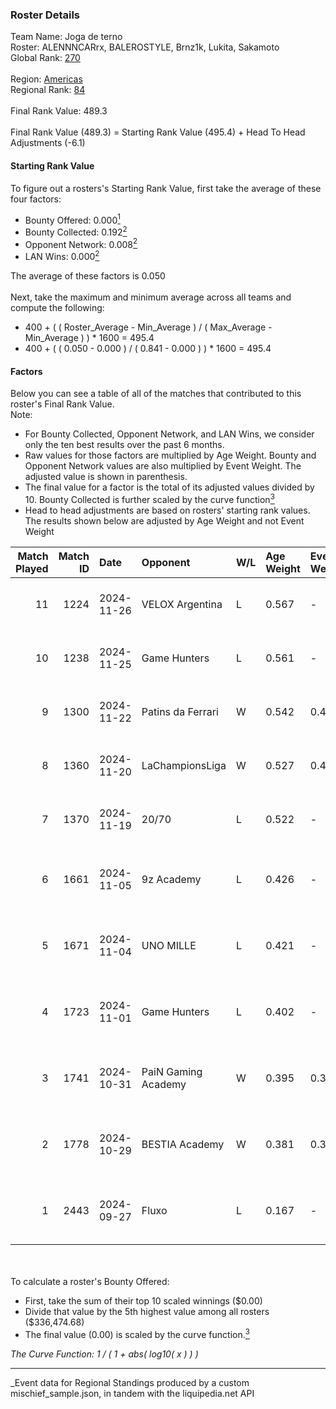 ### Roster Details<br />
Team Name: Joga de terno<br />
Roster: ALENNNCARrx, BALEROSTYLE, Brnz1k, Lukita, Sakamoto<br />
Global Rank: [270](../../standings_global_2025_03_01.md)<br />
<br />
Region: [Americas]( ../../standings_americas_2025_03_01.md)<br />
Regional Rank: [84]( ../../standings_americas_2025_03_01.md)<br />
<br />
Final Rank Value:  489.3<br />
<br />
Final Rank Value (489.3) = Starting Rank Value (495.4) + Head To Head Adjustments (-6.1)<br />

#### Starting Rank Value<br />
To figure out a rosters's Starting Rank Value, first take the average of these four factors:<br />
- Bounty Offered: 0.000[<sup>1</sup>](#table2)
- Bounty Collected: 0.192[<sup>2</sup>](#table1)
- Opponent Network: 0.008[<sup>2</sup>](#table1)
- LAN Wins: 0.000[<sup>2</sup>](#table1)

The average of these factors is 0.050<br />
<br />
Next, take the maximum and minimum average across all teams and compute the following:<br />
- 400 + ( ( Roster_Average - Min_Average ) / ( Max_Average - Min_Average ) ) * 1600 = 495.4
- 400 + ( ( 0.050 - 0.000 ) / ( 0.841 - 0.000 ) ) * 1600 = 495.4


#### Factors<br />
Below you can see a table of all of the matches that contributed to this roster's Final Rank Value.<br />
Note:<br />

- For Bounty Collected, Opponent Network, and LAN Wins, we consider only the ten best results over the past 6 months.
- Raw values for those factors are multiplied by Age Weight. Bounty and Opponent Network values are also multiplied by Event Weight. The adjusted value is shown in parenthesis.
- The final value for a factor is the total of its adjusted values divided by 10. Bounty Collected is further scaled by the curve function[<sup>3</sup>](#curveFunction)
- Head to head adjustments are based on rosters' starting rank values. The results shown below are adjusted by Age Weight and not Event Weight
<span id="table1"></span><br />


| Match Played | Match ID | Date       | Opponent            | W/L | Age Weight | Event Weight | Bounty Collected | Opponent Network | LAN Wins  | H2H Adj. | Roster                                             |
| -: | -: | :- | :- | :- | :- | :- | :- | :- | :- | -: | :- |
|           11 |     1224 | 2024-11-26 | VELOX Argentina     | L   | 0.567      | -            | -                | -                | -         |    -8.33 | ALENNNCARrx, BALEROSTYLE, Brnz1k, Lukita, Sakamoto |
|           10 |     1238 | 2024-11-25 | Game Hunters        | L   | 0.561      | -            | -                | -                | -         |    -8.75 | ALENNNCARrx, BALEROSTYLE, Brnz1k, Lukita, Sakamoto |
|            9 |     1300 | 2024-11-22 | Patins da Ferrari   | W   | 0.542      | 0.425        | 0.000 (0.000)    | 0.115 (0.026)    | 0 (0.000) |     8.66 | ALENNNCARrx, BALEROSTYLE, Brnz1k, Lukita, Sakamoto |
|            8 |     1360 | 2024-11-20 | LaChampionsLiga     | W   | 0.527      | 0.426        | 0.003 (0.001)    | 0.199 (0.045)    | 0 (0.000) |    11.21 | ALENNNCARrx, BALEROSTYLE, Brnz1k, Lukita, Sakamoto |
|            7 |     1370 | 2024-11-19 | 20/70               | L   | 0.522      | -            | -                | -                | -         |    -5.29 | ALENNNCARrx, BALEROSTYLE, Brnz1k, Lukita, Sakamoto |
|            6 |     1661 | 2024-11-05 | 9z Academy          | L   | 0.426      | -            | -                | -                | -         |    -5.95 | Brnz1k, lealziNho, Lukita, Sakamoto, swarmyzz      |
|            5 |     1671 | 2024-11-04 | UNO MILLE           | L   | 0.421      | -            | -                | -                | -         |    -2.88 | Brnz1k, lealziNho, Lukita, Sakamoto, swarmyzz      |
|            4 |     1723 | 2024-11-01 | Game Hunters        | L   | 0.402      | -            | -                | -                | -         |    -3.59 | Brnz1k, lealziNho, Lukita, Sakamoto, swarmyzz      |
|            3 |     1741 | 2024-10-31 | PaiN Gaming Academy | W   | 0.395      | 0.371        | 0.000 (0.000)    | 0.088 (0.013)    | 0 (0.000) |     4.63 | Brnz1k, lealziNho, Lukita, Sakamoto, swarmyzz      |
|            2 |     1778 | 2024-10-29 | BESTIA Academy      | W   | 0.381      | 0.371        | 0.000 (0.000)    | 0.000 (0.000)    | 0 (0.000) |     4.41 | Brnz1k, lealziNho, Lukita, Sakamoto, swarmyzz      |
|            1 |     2443 | 2024-09-27 | Fluxo               | L   | 0.167      | -            | -                | -                | -         |    -0.23 | Brnz1k, lealziNho, Lukita, Sakamoto, swarmyzz      |

<br />
<span id="table2"></span><br />
To calculate a roster's Bounty Offered:<br />

- First, take the sum of their top 10 scaled winnings ($0.00)
- Divide that value by the 5th highest value among all rosters ($336,474.68)
- The final value (0.00) is scaled by the curve function.[<sup>3</sup>](#curveFunction)

<span id="curveFunction"></span>_The Curve Function: 1 / ( 1 + abs( log10( x ) ) )_<br />

---
_Event data for Regional Standings produced by a custom mischief_sample.json, in tandem with the liquipedia.net API<br />
